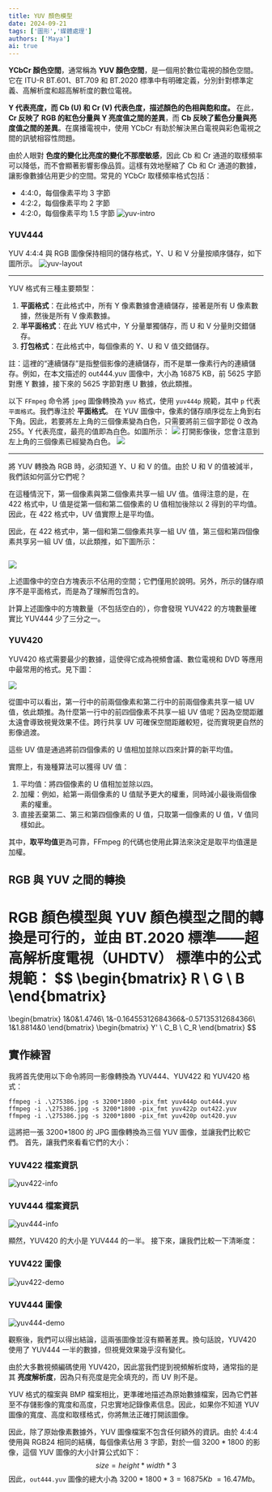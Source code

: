 ```yaml
---
title: YUV 顏色模型
date: 2024-09-21
tags: ['圖形','媒體處理']
authors: ['Maya']
ai: true
---
```


**YCbCr 顏色空間**，通常稱為 **YUV 顏色空間**，是一個用於數位電視的顏色空間。它在 ITU-R BT.601、BT.709 和 BT.2020 標準中有明確定義，分別針對標準定義、高解析度和超高解析度的數位電視。

**Y 代表亮度，而 Cb (U) 和 Cr (V) 代表色度，描述顏色的色相與飽和度。**
在此，**Cr 反映了 RGB 的紅色分量與 Y 亮度值之間的差異**，而 **Cb 反映了藍色分量與亮度值之間的差異**。在廣播電視中，使用 YCbCr 有助於解決黑白電視與彩色電視之間的訊號相容性問題。

由於人眼對 **色度的變化比亮度的變化不那麼敏感**，因此 Cb 和 Cr 通道的取樣頻率可以降低，而不會顯著影響影像品質。這樣有效地壓縮了 Cb 和 Cr 通道的數據，讓影像數據佔用更少的空間。常見的 YCbCr 取樣頻率格式包括：
- 4:4:0，每個像素平均 3 字節
- 4:2:2，每個像素平均 2 字節
- 4:2:0，每個像素平均 1.5 字節
![yuv-intro](/media-processing/yuv-intro.png)
### YUV444

YUV 4:4:4 與 RGB 圖像保持相同的儲存格式，Y、U 和 V 分量按順序儲存，如下圖所示。
![yuv-layout](/media-processing/yuv-layout.png)

---

YUV 格式有三種主要類型：

1. **平面格式**：在此格式中，所有 Y 像素數據會連續儲存，接著是所有 U 像素數據，然後是所有 V 像素數據。
2. **半平面格式**：在此 YUV 格式中，Y 分量單獨儲存，而 U 和 V 分量則交錯儲存。
3. **打包格式**：在此格式中，每個像素的 Y、U 和 V 值交錯儲存。

註：這裡的“連續儲存”是指整個影像的連續儲存，而不是單一像素行內的連續儲存。例如，在本文描述的 out444.yuv 圖像中，大小為 16875 KB，前 5625 字節對應 Y 數據，接下來的 5625 字節對應 U 數據，依此類推。

以下 `FFmpeg` 命令將 `jpeg` 圖像轉換為 `yuv` 格式，使用 `yuv444p` 規範，其中 `p` 代表 `平面格式`。我們專注於 **平面格式**。
在 YUV 圖像中，像素的儲存順序從左上角到右下角。因此，若要將左上角的三個像素變為白色，只需要將前三個字節從 0 改為 255。Y 代表亮度，最亮的值即為白色。如圖所示：
![](/media-processing/yuv-edit.png)
打開影像後，您會注意到左上角的三個像素已經變為白色。
![](/media-processing/yuv-edit-demo.png)

---

將 YUV 轉換為 RGB 時，必須知道 Y、U 和 V 的值。由於 U 和 V 的值被減半，我們該如何區分它們呢？

在這種情況下，第一個像素與第二個像素共享一組 UV 值。值得注意的是，在 422 格式中，U 值是從第一個和第二個像素的 U 值相加後除以 2 得到的平均值。因此，在 422 格式中，UV 值實際上是平均值。

因此，在 422 格式中，第一個和第二個像素共享一組 UV 值，第三個和第四個像素共享另一組 UV 值，以此類推，如下圖所示：

![]()

![](https://ffmpeg.xianwaizhiyin.net/base-knowledge/raw-yuv-data/raw-yuv-data-1-9.png)

上述圖像中的空白方塊表示不佔用的空間；它們僅用於說明。另外，所示的儲存順序不是平面格式，而是為了理解而包含的。

計算上述圖像中的方塊數量（不包括空白的），你會發現 YUV422 的方塊數量確實比 YUV444 少了三分之一。
### YUV420
YUV420 格式需要最少的數據，這使得它成為視頻會議、數位電視和 DVD 等應用中最常用的格式。見下圖：

![](https://ffmpeg.xianwaizhiyin.net/base-knowledge/raw-yuv-data/raw-yuv-data-1-10.png)

從圖中可以看出，第一行中的前兩個像素和第二行中的前兩個像素共享一組 UV 值，依此類推。為什麼第一行中的前四個像素不共享一組 UV 值呢？因為空間距離太遠會導致視覺效果不佳。跨行共享 UV 可確保空間距離較短，從而實現更自然的影像過渡。

這些 UV 值是通過將前四個像素的 U 值相加並除以四來計算的新平均值。

實際上，有幾種算法可以獲得 UV 值：

1. 平均值：將四個像素的 U 值相加並除以四。
2. 加權：例如，給第一兩個像素的 U 值賦予更大的權重，同時減小最後兩個像素的權重。
3. 直接丟棄第二、第三和第四個像素的 U 值，只取第一個像素的 U 值，V 值同樣如此。

其中，**取平均值**更為可靠，FFmpeg 的代碼也使用此算法來決定是取平均值還是加權。

## RGB 與 YUV 之間的轉換

RGB 顏色模型與 YUV 顏色模型之間的轉換是可行的，並由 **BT.2020 標準——超高解析度電視（UHDTV）** 標準中的公式規範：
$$
\begin{bmatrix}
R \\
G \\
B
\end{bmatrix}
=
\begin{bmatrix}
1&0&1.4746\\
1&-0.16455312684366&-0.57135312684366\\
1&1.8814&0
\end{bmatrix}
\begin{bmatrix}
Y' \\
C_B \\
C_R
\end{bmatrix}
$$
## 實作練習
我將首先使用以下命令將同一影像轉換為 YUV444、YUV422 和 YUV420 格式：
```
ffmpeg -i .\275386.jpg -s 3200*1800 -pix_fmt yuv444p out444.yuv
ffmpeg -i .\275386.jpg -s 3200*1800 -pix_fmt yuv422p out422.yuv
ffmpeg -i .\275386.jpg -s 3200*1800 -pix_fmt yuv420p out420.yuv
```

這將把一張 3200*1800 的 JPG 圖像轉換為三個 YUV 圖像，並讓我們比較它們。
首先，讓我們來看看它們的大小：
### YUV422 檔案資訊
![yuv422-info](/media-processing/yuv422-info.png)
### YUV444 檔案資訊
![yuv444-info](/media-processing/yuv444-info.png)

顯然，YUV420 的大小是 YUV444 的一半。
接下來，讓我們比較一下清晰度：
### YUV422 圖像
![yuv422-demo](/media-processing/yuv422-demo.png)
### YUV444 圖像
![yuv444-demo](/media-processing/yuv444-demo.png)

觀察後，我們可以得出結論，這兩張圖像並沒有顯著差異。換句話說，YUV420 使用了 YUV444 一半的數據，但視覺效果幾乎沒有變化。

由於大多數視頻編碼使用 YUV420，因此當我們提到視頻解析度時，通常指的是其 **亮度解析度**，因為只有亮度是完全填充的，而 UV 則不是。

YUV 格式的檔案與 BMP 檔案相比，更準確地描述為原始數據檔案，因為它們甚至不存儲影像的寬度和高度，只忠實地記錄像素信息。因此，如果你不知道 YUV 圖像的寬度、高度和取樣格式，你將無法正確打開該圖像。

因此，除了原始像素數據外，YUV 圖像檔案不包含任何額外的資訊。由於 4:4:4 使用與 RGB24 相同的結構，每個像素佔用 3 字節，對於一個 $3200*1800$ 的影像，這個 YUV 圖像的大小計算公式如下： $$size=height*width*3$$ 因此，`out444.yuv` 圖像的總大小為 $3200*1800*3=16875Kb~=16.47Mb$。
